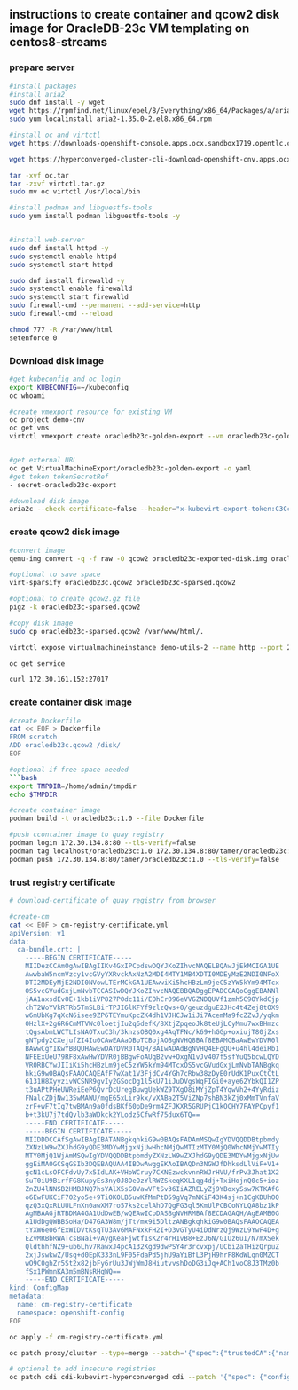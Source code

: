 ## instructions to create container and qcow2 disk image for OracleDB-23c VM templating on centos8-streams


### prepare server
```bash
#install packages
#install aria2
sudo dnf install -y wget
wget https://rpmfind.net/linux/epel/8/Everything/x86_64/Packages/a/aria2-1.35.0-2.el8.x86_64.rpm
sudo yum localinstall aria2-1.35.0-2.el8.x86_64.rpm

#install oc and virtctl
wget https://downloads-openshift-console.apps.ocx.sandbox1719.opentlc.com/amd64/linux/oc.tar --no-check-certificate

wget https://hyperconverged-cluster-cli-download-openshift-cnv.apps.ocx.sandbox1719.opentlc.com/amd64/linux/virtctl.tar.gz --no-check-certificate

tar -xvf oc.tar
tar -zxvf virtctl.tar.gz 
sudo mv oc virtctl /usr/local/bin

#install podman and libguestfs-tools
sudo yum install podman libguestfs-tools -y


#install web-server
sudo dnf install httpd -y
sudo systemctl enable httpd
sudo systemctl start httpd

sudo dnf install firewalld -y
sudo systemctl enable firewalld
sudo systemctl start firewalld
sudo firewall-cmd --permanent --add-service=http
sudo firewall-cmd --reload

chmod 777 -R /var/www/html
setenforce 0
```

### Download disk image
```bash
#get kubeconfig and oc login
export KUBECONFIG=~/kubeconfig
oc whoami

#create vmexport resource for existing VM
oc project demo-cnv
oc get vms
virtctl vmexport create oracledb23c-golden-export --vm oracledb23c-golden


#get external URL
oc get VirtualMachineExport/oracledb23c-golden-export -o yaml
#get token tokenSecretRef
- secret-oracledb23c-export

#download disk image
aria2c --check-certificate=false --header="x-kubevirt-export-token:C3CcuB2RJWOSWM15QAs1"  --out="oracledb23c-exported-disk.img" "https://virt-exportproxy-openshift-cnv.apps.ocx.sandbox1719.opentlc.com/api/export.kubevirt.io/v1alpha1/namespaces/demo-cnv/virtualmachineexports/oracledb23c-golden-export/volumes/oracledb23c-golden/disk.img" 

```

### create qcow2 disk image
```bash
#convert image
qemu-img convert -q -f raw -O qcow2 oracledb23c-exported-disk.img oracledb23c.qcow2

#optional to save space
virt-sparsify oracledb23c.qcow2 oracledb23c-sparsed.qcow2

#optional to create qcow2.gz file
pigz -k oracledb23c-sparsed.qcow2

#copy disk image
sudo cp oracledb23c-sparsed.qcow2 /var/www/html/.
```
```bash
virtctl expose virtualmachineinstance demo-utils-2 --name http --port 27017 --target-port 80

oc get service

curl 172.30.161.152:27017
```

### create container disk image

```bash
#create Dockerfile 
cat << EOF > Dockerfile
FROM scratch
ADD oracledb23c.qcow2 /disk/
EOF

#optional if free-space needed
```bash
export TMPDIR=/home/admin/tmpdir
echo $TMPDIR

#create container image
podman build -t oracledb23c:1.0 --file Dockerfile 

#push ccontainer image to quay registry
podman login 172.30.134.8:80 --tls-verify=false
podman tag localhost/oracledb23c:1.0 172.30.134.8:80/tamer/oracledb23c:1.0
podman push 172.30.134.8:80/tamer/oracledb23c:1.0 --tls-verify=false
```

### trust registry certificate
```bash
# download-certificate of quay registry from browser

#create-cm
cat << EOF > cm-registry-certificate.yml
apiVersion: v1
data:
  ca-bundle.crt: |
    -----BEGIN CERTIFICATE-----
    MIIDezCCAmOgAwIBAgIIKv4GxIPCpdswDQYJKoZIhvcNAQELBQAwJjEkMCIGA1UE
    AwwbaW5ncmVzcy1vcGVyYXRvckAxNzA2MDI4MTY1MB4XDTI0MDEyMzE2NDI0NFoX
    DTI2MDEyMjE2NDI0NVowLTErMCkGA1UEAwwiKi5hcHBzLm9jeC5zYW5kYm94MTcx
    OS5vcGVudGxjLmNvbTCCASIwDQYJKoZIhvcNAQEBBQADggEPADCCAQoCggEBANNl
    jAA1axsdEvOE+1kb1iVP827P0dc11i/EOhCr096eVVGZNDQUVf1zmh5C9OYkdCjp
    chT2WoYVkRTRb5TmSLBirTPJI6lKFYf9zlzQws+0/geuzdguE2JHc4t4Zej8tOX9
    w6mUbKg7qXcN6isee9ZP6TEYmuKpcZK4dh1VJHCJw1iJi7AcemMa9fcZZvJ/yqkm
    0HzlX+2g6R6CmMTVWc0loetjIu2q6defK/8XtjZpqeoJk8teUjLCyMmu7wxBHmzc
    tQgsAbmLWCTLIsNAOTxuC3h/3knzsOBQ0xg4AqTFNc/k69+hGGp+oxiujT80jZxs
    gNTpdy2CXejufZI4Iu0CAwEAAaOBpTCBojAOBgNVHQ8BAf8EBAMCBaAwEwYDVR0l
    BAwwCgYIKwYBBQUHAwEwDAYDVR0TAQH/BAIwADAdBgNVHQ4EFgQU+u4hl4deiRb1
    NFEExUeU79RF8xAwHwYDVR0jBBgwFoAUqB2vw+OxgN1vJv407f5sfYuQ5bcwLQYD
    VR0RBCYwJIIiKi5hcHBzLm9jeC5zYW5kYm94MTcxOS5vcGVudGxjLmNvbTANBgkq
    hkiG9w0BAQsFAAOCAQEAfF7wXat1V3FjdCv4YGh7cRbw38zDyE0rUdK1PuxCtCtL
    6131H8XyyzivWCSNR9gvIy2GSocDg1l5kU71iJuDVgsWqFIGi0+aye62YbkQI1ZP
    t3uAPtPHeUWReiEeP6QvrDcUregBuwgUekWZ9TXgO8iMYjZpT4YqwVh2+4YyRdiz
    FNalcZDjNw135wMAWU/mgE65xLir9kx/vXABa2T5ViZNp7shBN3kZj0xMmTVnfaV
    zrF+wF7tIg7twBMAn9a0fdsBKf60pDe9rm4ZFJKXR5GRUPjC1kOCHY7FAYPCpyf1
    b+t3kU7j7tdQvlb3aWDkck2YLodz5CfwRf75dux6TQ==
    -----END CERTIFICATE-----
    -----BEGIN CERTIFICATE-----
    MIIDDDCCAfSgAwIBAgIBATANBgkqhkiG9w0BAQsFADAmMSQwIgYDVQQDDBtpbmdy
    ZXNzLW9wZXJhdG9yQDE3MDYwMjgxNjUwHhcNMjQwMTIzMTY0MjQ0WhcNMjYwMTIy
    MTY0MjQ1WjAmMSQwIgYDVQQDDBtpbmdyZXNzLW9wZXJhdG9yQDE3MDYwMjgxNjUw
    ggEiMA0GCSqGSIb3DQEBAQUAA4IBDwAwggEKAoIBAQDn3NGWJfDhksdLlViF+V1+
    gcN1cLsOFCFdvUy7x5IdLAK+VHoWCruy7CXNEzwckvnnRWJrHVU/frPv3Jhat1X2
    SuT0iU9BirfFG8KupyEs3ny0J8OeOzYlRWZSkeqKXL1qg4dj+TxiHojnQ0c5+ioz
    ZnZU4lNNSB2HMBJNQ7hsYAlX5sG0VawVFtSv36IiAZRELyZj9YBoxySsw7KTKAfG
    o6EwFUKCiF702yo5e+9Ti0K0LB5uwKfMmPtD59gVq7mNKiF43K4sj+n1CgKDUhOQ
    qzQ3xQxRLUULFnXn0awXM7ro57ks2celAhD7QgFG3ql5KmUlPCBCoNYLQA8bz1kP
    AgMBAAGjRTBDMA4GA1UdDwEB/wQEAwICpDASBgNVHRMBAf8ECDAGAQH/AgEAMB0G
    A1UdDgQWBBSoHa/D47GA3W8m/jTt/mx9i5DltzANBgkqhkiG9w0BAQsFAAOCAQEA
    tYXW6e06fExWIDVtKsqTU3Av6MAFNxkFH2I+D3vGTyU4iDdNrzQj9WzL9YwF4D+g
    EZvMRBbRWATcsBNai+vAygKeaFjwtf1sK2r4rH1vB8+EzJ6N/GIUz6uI/N7mXSek
    QldthhfNZ9+ub6Lhv7RawxJ4pcA132Kgd9dwPSY4r3rcvxpj/UCbi2aTHizQrpuZ
    2xjJswkwZ/Usq+d0EpK333nL9F05FdaPd5jhU9aYiBfL3PjH9hrF8KdWLqn0MZCT
    wO9C0ghZr5St2x82jbFy6rUu3JWjWmJ8HiutvvshDoDG3iJq+ACh1voC8J3TMz0b
    fSx1PWmnKA3m5mBNsRHqWQ==
    -----END CERTIFICATE-----
kind: ConfigMap
metadata:
  name: cm-registry-certificate 
  namespace: openshift-config
EOF

oc apply -f cm-registry-certificate.yml

oc patch proxy/cluster --type=merge --patch='{"spec":{"trustedCA":{"name":"registry-certificate"}}}'

# optional to add insecure registries
oc patch cdi cdi-kubevirt-hyperconverged cdi --patch '{"spec": {"config": {"insecureRegistries": ["my-private-registry-host:5000"]}}}' --type merge
```
